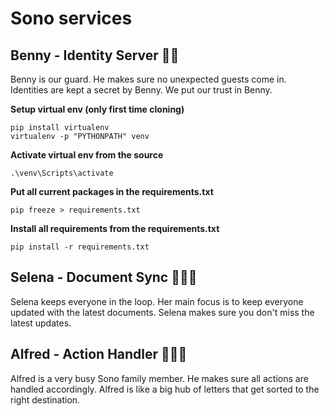 

# Sono services

Benny - Identity Server 👮‍♂️
---
Benny is our guard. He makes sure no unexpected guests come in.
Identities are kept a secret by Benny. We put our trust in Benny.

**Setup virtual env (only first time cloning)**
```
pip install virtualenv
virtualenv -p "PYTHONPATH" venv
```

**Activate virtual env from the source**
```
.\venv\Scripts\activate
```

**Put all current packages in the requirements.txt**
```
pip freeze > requirements.txt
```

**Install all requirements from the requirements.txt**
```
pip install -r requirements.txt
```

Selena - Document Sync 🧚🏻‍♀️
---
Selena keeps everyone in the loop. Her main focus is to keep everyone updated with the latest documents. Selena makes sure you don't miss the latest updates.

Alfred - Action Handler 🤹🏻‍♂️
---
Alfred is a very busy Sono family member. He makes sure all actions are handled accordingly. Alfred is like a big hub of letters that get sorted to the right destination.
